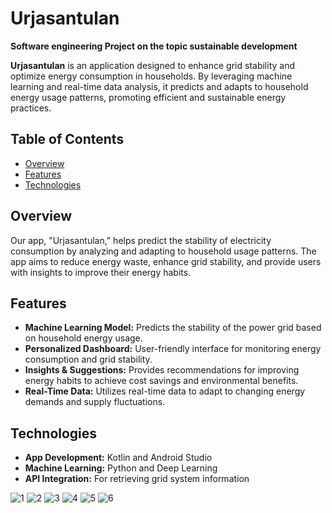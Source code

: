 # Urjasantulan
**Software engineering Project on the topic sustainable development**

**Urjasantulan** is an application designed to enhance grid stability and optimize energy consumption in households. By leveraging machine learning and real-time data analysis, it predicts and adapts to household energy usage patterns, promoting efficient and sustainable energy practices.

## Table of Contents

- [Overview](#overview)
- [Features](#features)
- [Technologies](#technologies)
## Overview

Our app, "Urjasantulan," helps predict the stability of electricity consumption by analyzing and adapting to household usage patterns. The app aims to reduce energy waste, enhance grid stability, and provide users with insights to improve their energy habits.

## Features

- **Machine Learning Model:** Predicts the stability of the power grid based on household energy usage.
- **Personalized Dashboard:** User-friendly interface for monitoring energy consumption and grid stability.
- **Insights & Suggestions:** Provides recommendations for improving energy habits to achieve cost savings and environmental benefits.
- **Real-Time Data:** Utilizes real-time data to adapt to changing energy demands and supply fluctuations.

## Technologies

- **App Development:** Kotlin and Android Studio
- **Machine Learning:** Python and Deep Learning
- **API Integration:** For retrieving grid system information

![1](https://github.com/user-attachments/assets/c9cbdcea-6462-4555-a4d2-e9bd2aca550f)
![2](https://github.com/user-attachments/assets/2472bc34-477c-4bce-b422-691d57b0c20a)
![3](https://github.com/user-attachments/assets/c0448987-9560-485b-92e7-fb89d443148b)
![4](https://github.com/user-attachments/assets/484f4e73-5cbc-4f57-8bd5-4ef758c60c91)
![5](https://github.com/user-attachments/assets/b5efd5da-104c-45db-9b46-9dbd4f52db01)
![6](https://github.com/user-attachments/assets/44756ae6-591c-44b0-8631-22295566cecd)


